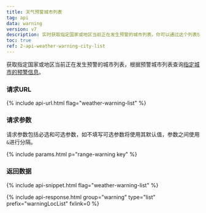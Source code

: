 ```yaml
---
title: 天气预警城市列表
tag: api
data: warning
version: v7
description: 实时获取指定国家或地区当前正在发生预警的城市列表。你可以通过这个列表快速的了解到当前国家或地区都有哪些地方正在发生天气预警。
toc: true
ref: 2-api-weather-warning-city-list
---
```


获取指定国家或地区当前正在发生预警的城市列表，根据预警城市列表查询[指定城市的预警信息](/docs/api/warning/weather-warning/)。

### 请求URL

{% include api-url.html flag="weather-warning-list" %}

### 请求参数

请求参数包括必选和可选参数，如不填写可选参数将使用其默认值，参数之间使用`&`进行分隔。

{% include params.html p="range-warning key" %}

### 返回数据

{% include api-snippet.html flag="weather-warning-list" %}

{% include api-response.html group="warning" type="list" prefix="warningLocList" fxlink=0 %}

